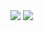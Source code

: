 <a href="#" style="text-decoration: none;">
  <img
    src="https://github-readme-stats.vercel.app/api?username=miZyind&show_icons=true&theme=ayu-mirage&hide_title=true&hide_border=true"
  />
</a>
<a href="#" style="text-decoration: none;">
  <img
    src="https://github-readme-stats.vercel.app/api/top-langs/?username=miZyind&layout=compact&theme=ayu-mirage&hide_border=true"
  />
</a>
